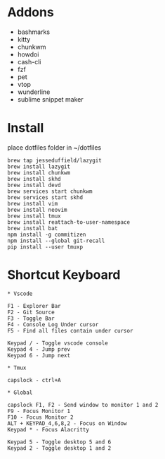 

# Addons

  * bashmarks
  * kitty
  * chunkwm
  * howdoi
  * cash-cli
  * fzf
  * pet
  * vtop
  * wunderline
  * sublime snippet maker

# Install

place dotfiles folder in ~/dotfiles

```
brew tap jesseduffield/lazygit
brew install lazygit
brew install chunkwm
brew install skhd
brew install devd
brew services start chunkwm
brew services start skhd
brew install vim
brew install neovim
brew install tmux
brew install reattach-to-user-namespace
brew install bat
npm install -g commitizen
npm install --global git-recall
pip install --user tmuxp
```

# Shortcut Keyboard
```
* Vscode

F1 - Explorer Bar
F2 - Git Source
F3 - Toggle Bar
F4 - Console Log Under cursor
F5 - Find all files contain under cursor

Keypad / - Toggle vscode console
Keypad 4 - Jump prev
Keypad 6 - Jump next

* Tmux

capslock - ctrl+A

* Global

capslock F1, F2 - Send window to monitor 1 and 2
F9 - Focus Monitor 1
F10 - Focus Monitor 2
ALT + KEYPAD_4,6,8,2 - Focus on Window
Keypad * - Focus Alacritty

Keypad 5 - Toggle desktop 5 and 6
Keypad 2 - Toggle desktop 1 and 2


```